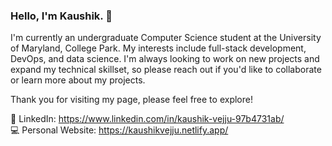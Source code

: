 ### Hello, I'm Kaushik. 👋

I'm currently an undergraduate Computer Science student at the University of Maryland, College Park. My interests include full-stack development, DevOps, and data science. I'm always looking to work on new projects and expand my technical skillset, so please reach out if you'd like to collaborate or learn more about my projects.

Thank you for visiting my page, please feel free to explore!

🤝 LinkedIn: https://www.linkedin.com/in/kaushik-vejju-97b4731ab/   
💻 Personal Website: https://kaushikvejju.netlify.app/

